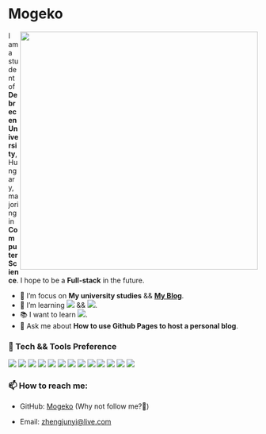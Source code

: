 # Mogeko

<!--
**Mogeko/Mogeko** is a ✨ _special_ ✨ repository because its `README.md` (this file) appears on your GitHub profile.

Here are some ideas to get you started:

- 🔭 I’m currently working on ...
- 🌱 I’m currently learning ...
- 👯 I’m looking to collaborate on ...
- 🤔 I’m looking for help with ...
- 💬 Ask me about ...
- 📫 How to reach me: ...
- 😄 Pronouns: ...
- ⚡ Fun fact: ...
-->

<img align="right" src="https://github-readme-stats.vercel.app/api?username=mogeko&show_icons=true&icon_color=CE1D2D&text_color=718096&bg_color=ffffff&hide_title=true&hide_border=true&include_all_commits=true" width="480px">

I am a student of **Debrecen University**, Hungary, majoring in **Computer Science**. I hope to be a **Full-stack** in the future.

- :telescope: I’m focus on **My university studies** && [**My Blog**](https://mogeko.github.io).  
- :seedling: I’m learning <img src="https://img.shields.io/badge/-JavaScript-eed718?style=flat&logo=javascript&logoColor=ffffff"> && <img src="https://img.shields.io/badge/-TypeScript-0381cb?style=flat&logo=typescript&logoColor=ffffff">.  
- :books: I want to learn <img src="https://img.shields.io/badge/-Node.js-3C873A?style=flat&logo=Node.js&logoColor=ffffff">.  
- :speech_balloon: Ask me about **How to use Github Pages to host a personal blog**.

### :microscope: Tech && Tools Preference

<img src="https://img.shields.io/badge/-HTML5-E34F26?style=flat&logo=html5&logoColor=ffffff"> <img src="https://img.shields.io/badge/-CSS3-1572B6?style=flat&logo=css3&logoColor=ffffff"> <img src="https://img.shields.io/badge/-JavaScript-eed718?style=flat&logo=javascript&logoColor=ffffff"> <img src="https://img.shields.io/badge/-TypeScript-0381cb?style=flat&logo=typescript&logoColor=ffffff"> <img src="https://img.shields.io/badge/-Java-d64d37?style=flat&logo=java&logoColor=ffffff"> <img src="https://img.shields.io/badge/-Python-366b98?style=flat&logo=python&logoColor=ffffff"> <img src="https://img.shields.io/badge/-Rust-7c512e?style=flat&logo=rust&logoColor=ffffff"> <img src="http://img.shields.io/badge/-Git-F1502F?style=flat&logo=git&logoColor=ffffff"> <img src="http://img.shields.io/badge/-Github-000000?style=flat&logo=github&logoColor=ffffff"> <img src="http://img.shields.io/badge/-VS%20Code-007ACC?style=flat&logo=visual%20studio%20code&logoColor=ffffff"> <img src="https://img.shields.io/badge/-Linux-3c3c3c?style=flat&logo=linux&logoColor=ffffff"> <img src="https://img.shields.io/badge/-Docker-066aa0?style=flat&logo=docker&logoColor=ffffff"> <img src="https://img.shields.io/badge/-Hugo-c70077?style=flat&logo=hugo&logoColor=ffffff">

### :mailbox: How to reach me:

- GitHub: [Mogeko](https://github.com/Mogeko) (Why not follow me?:eyes:)

- Email: [zhengjunyi@live.com](mailto:zhengjunyi@live.com)
